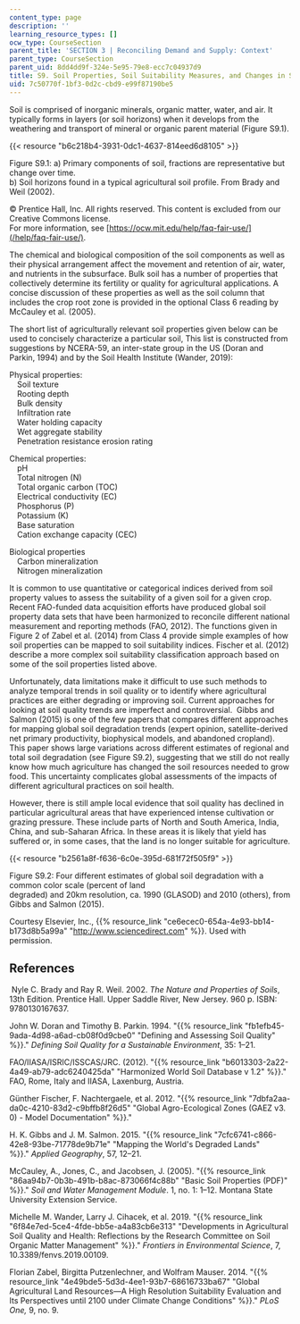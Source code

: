 ```yaml
---
content_type: page
description: ''
learning_resource_types: []
ocw_type: CourseSection
parent_title: 'SECTION 3 | Reconciling Demand and Supply: Context'
parent_type: CourseSection
parent_uid: 8dd4dd9f-324e-5e95-79e8-ecc7c04937d9
title: S9. Soil Properties, Soil Suitability Measures, and Changes in Soil Quality
uid: 7c50770f-1bf3-0d2c-cbd9-e99f87190be5
---
```


Soil is comprised of inorganic minerals, organic matter, water, and air. It typically forms in layers (or soil horizons) when it develops from the weathering and transport of mineral or organic parent material (Figure S9.1).

{{< resource "b6c218b4-3931-0dc1-4637-814eed6d8105" >}}

Figure S9.1: a) Primary components of soil, fractions are representative but change over time.   
b) Soil horizons found in a typical agricultural soil profile. From Brady and Weil (2002).

© Prentice Hall, Inc. All rights reserved. This content is excluded from our Creative Commons license.  
For more information, see [https://ocw.mit.edu/help/faq-fair-use/](/help/faq-fair-use/).

The chemical and biological composition of the soil components as well as their physical arrangement affect the movement and retention of air, water, and nutrients in the subsurface. Bulk soil has a number of properties that collectively determine its fertility or quality for agricultural applications. A concise discussion of these properties as well as the soil column that includes the crop root zone is provided in the optional Class 6 reading by McCauley et al. (2005).

The short list of agriculturally relevant soil properties given below can be used to concisely characterize a particular soil, This list is constructed from suggestions by NCERA-59, an inter-state group in the US (Doran and Parkin, 1994) and by the Soil Health Institute (Wander, 2019): 

Physical properties:  
 Soil texture  
 Rooting depth  
 Bulk density  
 Infiltration rate  
 Water holding capacity  
 Wet aggregate stability  
 Penetration resistance erosion rating

Chemical properties:  
 pH  
 Total nitrogen (N)  
 Total organic carbon (TOC)  
 Electrical conductivity (EC)  
 Phosphorus (P)  
 Potassium (K)  
 Base saturation  
 Cation exchange capacity (CEC)

Biological properties  
 Carbon mineralization  
 Nitrogen mineralization

It is common to use quantitative or categorical indices derived from soil property values to assess the suitability of a given soil for a given crop. Recent FAO-funded data acquisition efforts have produced global soil property data sets that have been harmonized to reconcile different national measurement and reporting methods (FAO, 2012). The functions given in Figure 2 of Zabel et al. (2014) from Class 4 provide simple examples of how soil properties can be mapped to soil suitability indices. Fischer et al. (2012) describe a more complex soil suitability classification approach based on some of the soil properties listed above.

Unfortunately, data limitations make it difficult to use such methods to analyze temporal trends in soil quality or to identify where agricultural practices are either degrading or improving soil. Current approaches for looking at soil quality trends are imperfect and controversial.  Gibbs and Salmon (2015) is one of the few papers that compares different approaches for mapping global soil degradation trends (expert opinion, satellite-derived net primary productivity, biophysical models, and abandoned cropland). This paper shows large variations across different estimates of regional and total soil degradation (see Figure S9.2), suggesting that we still do not really know how much agriculture has changed the soil resources needed to grow food. This uncertainty complicates global assessments of the impacts of different agricultural practices on soil health.

However, there is still ample local evidence that soil quality has declined in particular agricultural areas that have experienced intense cultivation or grazing pressure. These include parts of North and South America, India, China, and sub-Saharan Africa. In these areas it is likely that yield has suffered or, in some cases, that the land is no longer suitable for agriculture.

{{< resource "b2561a8f-f636-6c0e-395d-681f72f505f9" >}}

Figure S9.2: Four different estimates of global soil degradation with a common color scale (percent of land  
degraded) and 20km resolution, ca. 1990 (GLASOD) and 2010 (others), from Gibbs and Salmon (2015).

Courtesy Elsevier, Inc., {{% resource_link "ce6ecec0-654a-4e93-bb14-b173d8b5a99a" "http://www.sciencedirect.com" %}}. Used with permission.

References
----------

 Nyle C. Brady and Ray R. Weil. 2002. _The Nature and Properties of Soils_, 13th Edition. Prentice Hall. Upper Saddle River, New Jersey. 960 p. ISBN: 9780130167637.

John W. Doran and Timothy B. Parkin. 1994. "{{% resource_link "fb1efb45-9ada-4d98-a6ad-cb08f0d9cbe0" "Defining and Assessing Soil Quality" %}}." _Defining Soil Quality for a Sustainable Environment_, 35: 1–21.

FAO/IIASA/ISRIC/ISSCAS/JRC. (2012). "{{% resource_link "b6013303-2a22-4a49-ab79-adc6240425da" "Harmonized World Soil Database v 1.2" %}}." FAO, Rome, Italy and IIASA, Laxenburg, Austria.

Günther Fischer, F. Nachtergaele, et al. 2012. "{{% resource_link "7dbfa2aa-da0c-4210-83d2-c9bffb8f26d5" "Global Agro-Ecological Zones (GAEZ v3. 0) - Model Documentation" %}}."

H. K. Gibbs and J. M. Salmon. 2015. "{{% resource_link "7cfc6741-c866-42e8-93be-71778de9b71e" "Mapping the World's Degraded Lands" %}}." _Applied Geography_, 57, 12–21.

McCauley, A., Jones, C., and Jacobsen, J. (2005). "{{% resource_link "86aa94b7-0b3b-491b-b8ac-873066f4c88b" "Basic Soil Properties (PDF)" %}}." _Soil and Water Management Module_. 1, no. 1: 1–12. Montana State University Extension Service.

Michelle M. Wander, Larry J. Cihacek, et al. 2019. "{{% resource_link "6f84e7ed-5ce4-4fde-bb5e-a4a83cb6e313" "Developments in Agricultural Soil Quality and Health: Reflections by the Research Committee on Soil Organic Matter Management" %}}." _Frontiers in Environmental Science_, 7, 10.3389/fenvs.2019.00109.

Florian Zabel, Birgitta Putzenlechner, and Wolfram Mauser. 2014. "{{% resource_link "4e49bde5-5d3d-4ee1-93b7-68616733ba67" "Global Agricultural Land Resources—A High Resolution Suitability Evaluation and Its Perspectives until 2100 under Climate Change Conditions" %}}." _PLoS One,_ 9, no. 9.